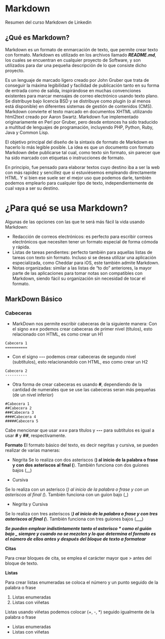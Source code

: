 # Markdown
Resumen del curso Markdown de Linkedin

## ¿Qué es Markdown?
Markdown es un formato de enmarcación de texto, que permite crear texto con formato. Markdown es utilizado en los archivos llamado ***README.md***, los cuales se encuentran en cualquier proyecto de Software, y son utilizados para dar una pequeña descripción de lo que consiste dicho proyecto.

Es un lenguaje de marcado ligero creado por John Gruber que trata de conseguir la máxima legibilidad y facilidad de publicación tanto en su forma de entrada como de salida, inspirándose en muchas convenciones existentes para marcar mensajes de correo electrónico usando texto plano. Se distribuye bajo licencia BSD y se distribuye como plugin (o al menos está disponible) en diferentes sistemas de gestión de contenidos (CMS). Markdown convierte el texto marcado en documentos XHTML utilizando html2text creado por Aaron Swartz. Markdown fue implementado originariamente en Perl por Gruber, pero desde entonces ha sido traducido a multitud de lenguajes de programación, incluyendo PHP, Python, Ruby, Java y Common Lisp.

El objetivo principal del diseño de la sintaxis de formato de Markdown es hacerlo lo más legible posible. La idea es que un documento con formato Markdown debe publicarse tal cual, como texto sin formato, sin parecer que ha sido marcado con etiquetas o instrucciones de formato.

En principio, fue pensado para elaborar textos cuyo destino iba a ser la web con más rapidez y sencillez que si estuviésemos empleando directamente HTML. Y si bien ese suele ser el mejor uso que podemos darle, también podemos emplearlo para cualquier tipo de texto, independientemente de cual vaya a ser su destino.

# ¿Para qué se usa Markdown?
Algunas de las opciones con las que te será más fácil la vida usando Markdown:
* Redacción de correos electrónicos:  es perfecto para escribir correos electrónicos que necesiten tener un formato especial de forma cómoda y rápida.
* Listas de tareas pendientes: perfecto también para aquellas listas de tareas con texto sin formato. Incluso si se desea utilizar una aplicación especializada, como Cheddar para iOS, este también admite Markdown.
* Notas organizadas: similar a las listas de “to do” anteriores, la mayor parte de las aplicaciones para tomar notas son compatibles con Markdown, siendo fácil su organización sin necesidad de tocar el formato.


## MarkDown Básico
### Cabeceras
* MarkDown nos permite escribir cabeceras de la siguiente manera:
Con el signo ***===*** podemos crear cabeceras de primer nivel (títulos), esto relacionado con HTML, es como crear un H1

~~~
Cabecera 1
==========
~~~

* Con el signo ***---*** podemos crear cabeceras de segundo nivel (subtítulos), esto relacionandolo con HTML, eso como crear un H2

~~~
Cabecera 2
----------
~~~

* Otra forma de crear cabeceras es usando ***#***, dependiendo de la cantidad de numerales que se use las cabeceras seran más pequeñas (de un nivel inferior)
~~~
#Cabecera 1
##Cabecera 2
###Cabecera 3
####Cabecera 4
#####Cabecera 5
~~~
Cabe mencionar que usar ***===*** para títulos y ***---*** para subtítulos es igual a usar ***#*** y ***##***, respectivamente.

**Formato**
El formato básico del texto, es decir negritas y cursiva, se pueden realizar de varias maneras:

+ Negrita
Se lo realiza con dos asteriscos (**) al inicio de la palabra o frase y con dos asteriscos al final (**). También funciona con dos guíones bajos (__)

+ Cursiva 

Se lo realiza con un asterisco (*) al inicio de la palabra o frase y con un asteriscos al final (*). También funciona con un guíon bajo (_)

+ Negrita y Cursiva

Se lo realiza con tres asteriscos (***) al inicio de la palabra o frase y con tres asteriscos al final (***). También funciona con tres guíones bajos (___)

***Se pueden emplear indistintamente tanto el asterisco * como el guión bajo _ siempre y cuando no se mezclen y lo que determina el formato es el número de ellos antes y después del bloque de texto a formatear***

**Citas**

Para crear bloques de cita, se emplea el carácter mayor que > antes del bloque de texto. 

**Listas**

Para crear listas enumeradas se coloca el número y un punto seguido de la palabra o frase

1. Listas enumeradas
2. Listas con viñetas

Listas usando viñetas podemos colocar (+, -, *) seguido igualmente de la palabra o frase

+ Listas enumeradas
+ Listas con viñetas


